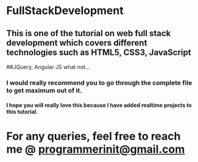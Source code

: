 # FullStackDevelopment

## This is one of the tutorial on web full stack development which covers different technologies such as HTML5, CSS3, JavaScript
##JQuery, Angular JS what not...

### I would really recommend you to go through the complete file to get maximum out of it.


#### I hope you will really love this because I have added realtime projects to this tutorial.


#   For any queries,  feel free to reach me @ programmerinit@gmail.com    
